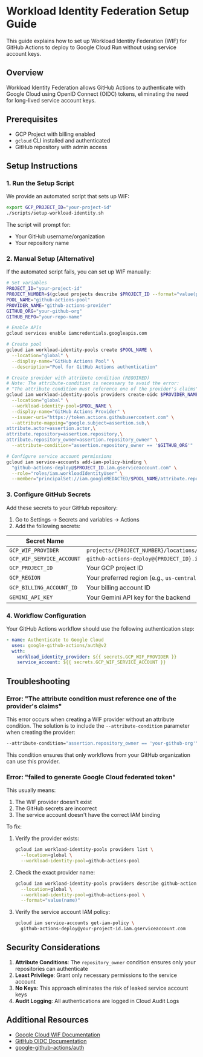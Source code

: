 # Workload Identity Federation Setup Guide

This guide explains how to set up Workload Identity Federation (WIF) for GitHub Actions to deploy to Google Cloud Run without using service account keys.

## Overview

Workload Identity Federation allows GitHub Actions to authenticate with Google Cloud using OpenID Connect (OIDC) tokens, eliminating the need for long-lived service account keys.

## Prerequisites

- GCP Project with billing enabled
- `gcloud` CLI installed and authenticated
- GitHub repository with admin access

## Setup Instructions

### 1. Run the Setup Script

We provide an automated script that sets up WIF:

```bash
export GCP_PROJECT_ID="your-project-id"
./scripts/setup-workload-identity.sh
```

The script will prompt for:
- Your GitHub username/organization
- Your repository name

### 2. Manual Setup (Alternative)

If the automated script fails, you can set up WIF manually:

```bash
# Set variables
PROJECT_ID="your-project-id"
PROJECT_NUMBER=$(gcloud projects describe $PROJECT_ID --format="value(projectNumber)")
POOL_NAME="github-actions-pool"
PROVIDER_NAME="github-actions-provider"
GITHUB_ORG="your-github-org"
GITHUB_REPO="your-repo-name"

# Enable APIs
gcloud services enable iamcredentials.googleapis.com

# Create pool
gcloud iam workload-identity-pools create $POOL_NAME \
  --location="global" \
  --display-name="GitHub Actions Pool" \
  --description="Pool for GitHub Actions authentication"

# Create provider with attribute condition (REQUIRED)
# Note: The attribute-condition is necessary to avoid the error:
# "The attribute condition must reference one of the provider's claims"
gcloud iam workload-identity-pools providers create-oidc $PROVIDER_NAME \
  --location="global" \
  --workload-identity-pool=$POOL_NAME \
  --display-name="GitHub Actions Provider" \
  --issuer-uri="https://token.actions.githubusercontent.com" \
  --attribute-mapping="google.subject=assertion.sub,\
attribute.actor=assertion.actor,\
attribute.repository=assertion.repository,\
attribute.repository_owner=assertion.repository_owner" \
  --attribute-condition="assertion.repository_owner == '$GITHUB_ORG'"

# Configure service account permissions
gcloud iam service-accounts add-iam-policy-binding \
  "github-actions-deploy@$PROJECT_ID.iam.gserviceaccount.com" \
  --role="roles/iam.workloadIdentityUser" \
  --member="principalSet://iam.googleREDACTED/$POOL_NAME/attribute.repository/$GITHUB_ORG/$GITHUB_REPO"
```

### 3. Configure GitHub Secrets

Add these secrets to your GitHub repository:

1. Go to Settings → Secrets and variables → Actions
2. Add the following secrets:

| Secret Name | Value |
|------------|-------|
| `GCP_WIF_PROVIDER` | `projects/{PROJECT_NUMBER}/locations/global/workloadIdentityPools/{POOL_NAME}/providers/{PROVIDER_NAME}` |
| `GCP_WIF_SERVICE_ACCOUNT` | `github-actions-deploy@{PROJECT_ID}.iam.gserviceaccount.com` |
| `GCP_PROJECT_ID` | Your GCP project ID |
| `GCP_REGION` | Your preferred region (e.g., `us-central1`) |
| `GCP_BILLING_ACCOUNT_ID` | Your billing account ID |
| `GEMINI_API_KEY` | Your Gemini API key for the backend |

### 4. Workflow Configuration

Your GitHub Actions workflow should use the following authentication step:

```yaml
- name: Authenticate to Google Cloud
  uses: google-github-actions/auth@v2
  with:
    workload_identity_provider: ${{ secrets.GCP_WIF_PROVIDER }}
    service_account: ${{ secrets.GCP_WIF_SERVICE_ACCOUNT }}
```

## Troubleshooting

### Error: "The attribute condition must reference one of the provider's claims"

This error occurs when creating a WIF provider without an attribute condition. The solution is to include the `--attribute-condition` parameter when creating the provider:

```bash
--attribute-condition="assertion.repository_owner == 'your-github-org'"
```

This condition ensures that only workflows from your GitHub organization can use this provider.

### Error: "failed to generate Google Cloud federated token"

This usually means:
1. The WIF provider doesn't exist
2. The GitHub secrets are incorrect
3. The service account doesn't have the correct IAM binding

To fix:
1. Verify the provider exists:
   ```bash
   gcloud iam workload-identity-pools providers list \
     --location=global \
     --workload-identity-pool=github-actions-pool
   ```

2. Check the exact provider name:
   ```bash
   gcloud iam workload-identity-pools providers describe github-actions-provider \
     --location=global \
     --workload-identity-pool=github-actions-pool \
     --format="value(name)"
   ```

3. Verify the service account IAM policy:
   ```bash
   gcloud iam service-accounts get-iam-policy \
     github-actions-deploy@your-project-id.iam.gserviceaccount.com
   ```

## Security Considerations

1. **Attribute Conditions**: The `repository_owner` condition ensures only your repositories can authenticate
2. **Least Privilege**: Grant only necessary permissions to the service account
3. **No Keys**: This approach eliminates the risk of leaked service account keys
4. **Audit Logging**: All authentications are logged in Cloud Audit Logs

## Additional Resources

- [Google Cloud WIF Documentation](https://cloud.google.com/iam/docs/workload-identity-federation)
- [GitHub OIDC Documentation](https://docs.github.com/en/actions/deployment/security-hardening-your-deployments/about-security-hardening-with-openid-connect)
- [google-github-actions/auth](https://github.com/google-github-actions/auth)